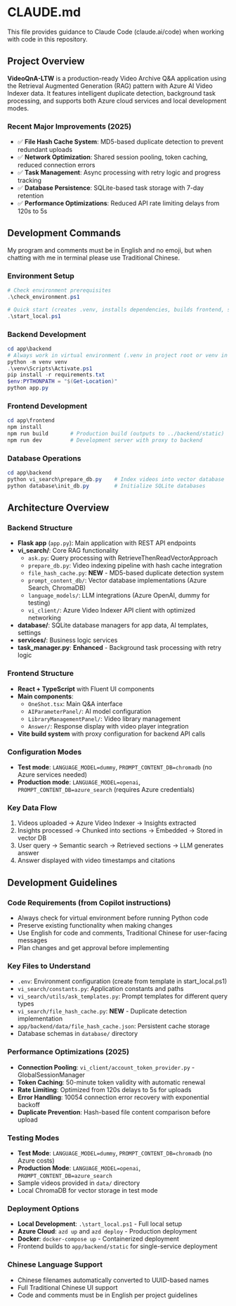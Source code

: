 # CLAUDE.md

This file provides guidance to Claude Code (claude.ai/code) when working with code in this repository.

## Project Overview

**VideoQnA-LTW** is a production-ready Video Archive Q&A application using the Retrieval Augmented Generation (RAG) pattern with Azure AI Video Indexer data. It features intelligent duplicate detection, background task processing, and supports both Azure cloud services and local development modes.

### Recent Major Improvements (2025)
- ✅ **File Hash Cache System**: MD5-based duplicate detection to prevent redundant uploads
- ✅ **Network Optimization**: Shared session pooling, token caching, reduced connection errors  
- ✅ **Task Management**: Async processing with retry logic and progress tracking
- ✅ **Database Persistence**: SQLite-based task storage with 7-day retention
- ✅ **Performance Optimizations**: Reduced API rate limiting delays from 120s to 5s

## Development Commands

My program and comments must be in English and no emoji, but when chatting with me in terminal please use Traditional Chinese.


### Environment Setup
```powershell
# Check environment prerequisites
.\check_environment.ps1

# Quick start (creates .venv, installs dependencies, builds frontend, starts backend)
.\start_local.ps1
```

### Backend Development
```powershell
cd app\backend
# Always work in virtual environment (.venv in project root or venv in backend)
python -m venv venv
.\venv\Scripts\Activate.ps1
pip install -r requirements.txt
$env:PYTHONPATH = "$(Get-Location)"
python app.py
```

### Frontend Development  
```powershell
cd app\frontend
npm install
npm run build       # Production build (outputs to ../backend/static)
npm run dev         # Development server with proxy to backend
```

### Database Operations
```powershell
cd app\backend
python vi_search\prepare_db.py    # Index videos into vector database
python database\init_db.py        # Initialize SQLite databases
```

## Architecture Overview

### Backend Structure
- **Flask app** (`app.py`): Main application with REST API endpoints
- **vi_search/**: Core RAG functionality
  - `ask.py`: Query processing with RetrieveThenReadVectorApproach
  - `prepare_db.py`: Video indexing pipeline with hash cache integration
  - `file_hash_cache.py`: **NEW** - MD5-based duplicate detection system
  - `prompt_content_db/`: Vector database implementations (Azure Search, ChromaDB)
  - `language_models/`: LLM integrations (Azure OpenAI, dummy for testing)
  - `vi_client/`: Azure Video Indexer API client with optimized networking
- **database/**: SQLite database managers for app data, AI templates, settings
- **services/**: Business logic services  
- **task_manager.py**: **Enhanced** - Background task processing with retry logic

### Frontend Structure
- **React + TypeScript** with Fluent UI components
- **Main components**:
  - `OneShot.tsx`: Main Q&A interface
  - `AIParameterPanel/`: AI model configuration
  - `LibraryManagementPanel/`: Video library management
  - `Answer/`: Response display with video player integration
- **Vite build system** with proxy configuration for backend API calls

### Configuration Modes
- **Test mode**: `LANGUAGE_MODEL=dummy`, `PROMPT_CONTENT_DB=chromadb` (no Azure services needed)
- **Production mode**: `LANGUAGE_MODEL=openai`, `PROMPT_CONTENT_DB=azure_search` (requires Azure credentials)

### Key Data Flow
1. Videos uploaded → Azure Video Indexer → Insights extracted
2. Insights processed → Chunked into sections → Embedded → Stored in vector DB
3. User query → Semantic search → Retrieved sections → LLM generates answer
4. Answer displayed with video timestamps and citations

## Development Guidelines

### Code Requirements (from Copilot instructions)
- Always check for virtual environment before running Python code
- Preserve existing functionality when making changes
- Use English for code and comments, Traditional Chinese for user-facing messages
- Plan changes and get approval before implementing

### Key Files to Understand
- `.env`: Environment configuration (create from template in start_local.ps1)
- `vi_search/constants.py`: Application constants and paths
- `vi_search/utils/ask_templates.py`: Prompt templates for different query types
- `vi_search/file_hash_cache.py`: **NEW** - Duplicate detection implementation
- `app/backend/data/file_hash_cache.json`: Persistent cache storage
- Database schemas in `database/` directory

### Performance Optimizations (2025)
- **Connection Pooling**: `vi_client/account_token_provider.py` - GlobalSessionManager
- **Token Caching**: 50-minute token validity with automatic renewal
- **Rate Limiting**: Optimized from 120s delays to 5s for uploads
- **Error Handling**: 10054 connection error recovery with exponential backoff
- **Duplicate Prevention**: Hash-based file content comparison before upload

### Testing Modes
- **Test Mode**: `LANGUAGE_MODEL=dummy`, `PROMPT_CONTENT_DB=chromadb` (no Azure costs)
- **Production Mode**: `LANGUAGE_MODEL=openai`, `PROMPT_CONTENT_DB=azure_search` 
- Sample videos provided in `data/` directory
- Local ChromaDB for vector storage in test mode

### Deployment Options
- **Local Development**: `.\start_local.ps1` - Full local setup
- **Azure Cloud**: `azd up` and `azd deploy` - Production deployment
- **Docker**: `docker-compose up` - Containerized deployment
- Frontend builds to `app/backend/static` for single-service deployment

### Chinese Language Support
- Chinese filenames automatically converted to UUID-based names
- Full Traditional Chinese UI support
- Code and comments must be in English per project guidelines